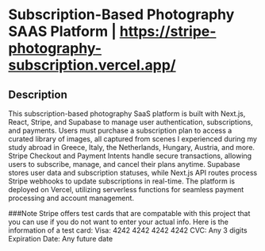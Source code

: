 # Subscription-Based Photography SAAS Platform | https://stripe-photography-subscription.vercel.app/
## Description
This subscription-based photography SaaS platform is built with Next.js, React, Stripe, and Supabase to manage user authentication, subscriptions, and payments. Users must purchase a subscription plan to access a curated library of images, all captured from scenes I experienced during my study abroad in Greece, Italy, the Netherlands, Hungary, Austria, and more. Stripe Checkout and Payment Intents handle secure transactions, allowing users to subscribe, manage, and cancel their plans anytime. Supabase stores user data and subscription statuses, while Next.js API routes process Stripe webhooks to update subscriptions in real-time. The platform is deployed on Vercel, utilizing serverless functions for seamless payment processing and account management.

###Note
Stripe offers test cards that are compatable with this project that you can use if you do not want to enter your actual info. Here is the information of a test card:
	Visa: 4242 4242 4242 4242
  CVC: Any 3 digits
	Expiration Date: Any future date
